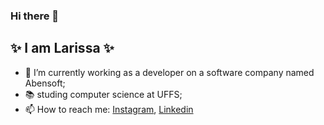 ### Hi there 👋



##  :sparkles: I am Larissa :sparkles:


- 🌱 I’m currently working as a developer on a software company named Abensoft;
- :books: studing computer science at UFFS;
- 📫 How to reach me: 
         [Instagram](https://www.instagram.com/larissamones/), [Linkedin](https://br.linkedin.com/in/larissa-mones-019753200)


